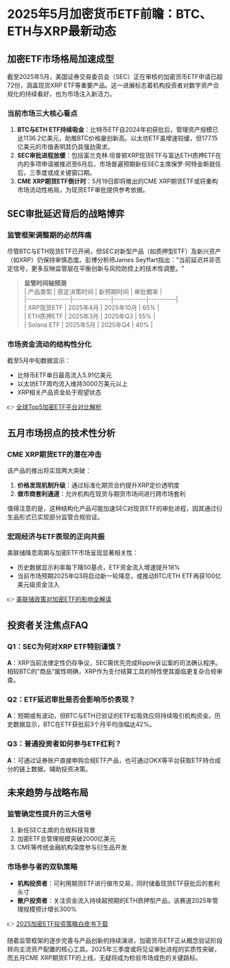 # 2025年5月加密货币ETF前瞻：BTC、ETH与XRP最新动态  

## 加密ETF市场格局加速成型  

截至2025年5月，美国证券交易委员会（SEC）正在审核的加密货币ETF申请已超72份，涵盖现货XRP ETF等重要产品。这一进展标志着机构投资者对数字资产合规化的持续看好，也为市场注入新活力。  

### 当前市场三大核心看点  
1. **BTC与ETH ETF持续吸金**：比特币ETF自2024年初获批后，管理资产规模已达1136.2亿美元，助推BTC价格屡创新高。以太坊ETF虽增速较缓，但177.15亿美元的市值表明其仍具强劲需求。  
2. **SEC审批进程放缓**：包括富兰克林·坦普顿XRP现货ETF与富达ETH质押ETF在内的多项申请被推迟至6月后，市场普遍预期新任SEC主席保罗·阿特金斯就任后，三季度或成关键窗口期。  
3. **CME XRP期货ETF倒计时**：5月19日即将推出的CME XRP期货ETF或将重构市场流动性格局，为现货ETF审批提供参考依据。  

## SEC审批延迟背后的战略博弈  

### 监管框架调整期的必然阵痛  
尽管BTC与ETH现货ETF已开闸，但SEC对新型产品（如质押型ETF）及新兴资产（如XRP）仍保持审慎态度。彭博分析师James Seyffart指出："当前延迟并非否定信号，更多反映监管层在平衡创新与风险防控上的技术性调整。"  

> **监管时间轴预测**  
> | 产品类型       | 原定决策时间 | 新预期时间 | 审批概率 |  
> |----------------|--------------|------------|----------|  
> | XRP现货ETF     | 2025年4月    | 2025年10月 | 65%      |  
> | ETH质押ETF     | 2025年3月    | 2025年Q3   | 55%      |  
> | Solana ETF     | 2025年5月    | 2025年Q4   | 40%      |  

### 市场资金流动的结构性分化  
截至5月中旬数据显示：  
- 比特币ETF单日最高流入5.91亿美元  
- 以太坊ETF周均流入维持3000万美元以上  
- XRP相关产品资金处于观望状态  

👉 [全球Top5加密ETF平台对比解析](https://bit.ly/okx_welcome)  

## 五月市场拐点的技术性分析  

### CME XRP期货ETF的潜在冲击  
该产品的推出将实现两大突破：  
1. **价格发现机制升级**：通过标准化期货合约提升XRP定价透明度  
2. **做市商套利通道**：允许机构在现货与期货市场间进行跨市场套利  

值得注意的是，这种结构化产品可能加速SEC对现货ETF的审批进程，因其通过衍生品形式已实现部分监管合规验证。  

### 宏观经济与ETF表现的正向共振  
美联储降息周期与加密ETF市场呈现显著相关性：  
- 历史数据显示利率每下降50基点，ETF资金流入增速提升18%  
- 当前市场预期2025年Q3将启动新一轮降息，或推动BTC/ETH ETF再获100亿美元级资金注入  

👉 [美联储政策对加密ETF的影响全解读](https://bit.ly/okx_welcome)  

## 投资者关注焦点FAQ  

### Q1：SEC为何对XRP ETF特别谨慎？  
**A**：XRP当前法律定性仍存争议，SEC需优先完成Ripple诉讼案的司法确认程序。相较BTC的"商品"属性明确，XRP作为支付结算工具的特性使其面临更复杂合规审查。  

### Q2：ETF延迟审批是否会影响币价表现？  
**A**：短期或有波动，但BTC与ETH已验证的ETF虹吸效应将持续吸引机构资金。历史数据显示，BTC在ETF获批前3个月平均涨幅达42%。  

### Q3：普通投资者如何参与ETF红利？  
**A**：可通过证券账户直接申购合规ETF产品，也可通过OKX等平台获取ETF持仓成分的链上数据，辅助投资决策。  

## 未来趋势与战略布局  

### 监管确定性提升的三大信号  
1. 新任SEC主席的合规科技背景  
2. 加密ETF总管理规模突破2000亿美元  
3. CME等传统金融机构深度参与衍生品开发  

### 市场参与者的双轨策略  
- **机构投资者**：可利用期货ETF进行做市交易，同时储备现货ETF获批后的套利头寸  
- **散户投资者**：关注资金流入持续超预期的ETH质押型产品，该赛道2025年管理规模预计增长300%  

👉 [2025加密ETF投资策略白皮书下载](https://bit.ly/okx_welcome)  

随着监管框架的逐步完善与产品创新的持续演进，加密货币ETF正从概念验证阶段转向主流资产配置的核心工具。2025年三季度或将见证审批进程的实质性突破，而五月CME XRP期货ETF的上线，无疑将成为检验市场成色的关键路标。